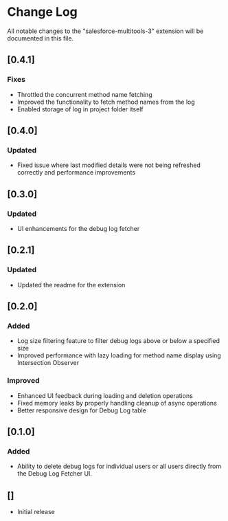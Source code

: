 # Change Log

All notable changes to the "salesforce-multitools-3" extension will be documented in this file.

## [0.4.1]

### Fixes

- Throttled the concurrent method name fetching
- Improved the functionality to fetch method names from the log
- Enabled storage of log in project folder itself

## [0.4.0]

### Updated

- Fixed issue where last modified details were not being refreshed correctly and performance improvements

## [0.3.0]

### Updated

- UI enhancements for the debug log fetcher

## [0.2.1]

### Updated

- Updated the readme for the extension

## [0.2.0]

### Added

- Log size filtering feature to filter debug logs above or below a specified size
- Improved performance with lazy loading for method name display using Intersection Observer

### Improved

- Enhanced UI feedback during loading and deletion operations
- Fixed memory leaks by properly handling cleanup of async operations
- Better responsive design for Debug Log table

## [0.1.0]

### Added

- Ability to delete debug logs for individual users or all users directly from the Debug Log Fetcher UI.

## []

- Initial release
